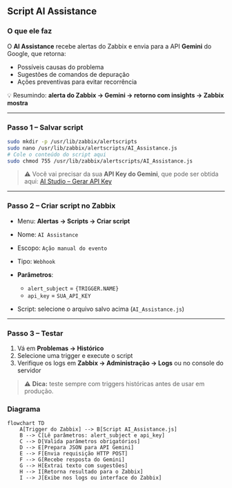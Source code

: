 ## Script AI Assistance

### O que ele faz

O **AI Assistance** recebe alertas do Zabbix e envia para a API **Gemini** do Google, que retorna:

* Possíveis causas do problema
* Sugestões de comandos de depuração
* Ações preventivas para evitar recorrência

💡 Resumindo: **alerta do Zabbix → Gemini → retorno com insights → Zabbix mostra**

---

### Passo 1 – Salvar script

```bash
sudo mkdir -p /usr/lib/zabbix/alertscripts
sudo nano /usr/lib/zabbix/alertscripts/AI_Assistance.js
# Cole o conteúdo do script aqui
sudo chmod 755 /usr/lib/zabbix/alertscripts/AI_Assistance.js
```

> ⚠️ Você vai precisar da sua **API Key do Gemini**, que pode ser obtida aqui: [AI Studio – Gerar API Key](https://aistudio.google.com/app/apikey)

---

### Passo 2 – Criar script no Zabbix

* Menu: **Alertas → Scripts → Criar script**

* Nome: `AI Assistance`

* Escopo: `Ação manual do evento`

* Tipo: `Webhook`

* **Parâmetros**:

  * `alert_subject` = `{TRIGGER.NAME}`
  * `api_key` = `SUA_API_KEY`

* Script: selecione o arquivo salvo acima (`AI_Assistance.js`)

---

### Passo 3 – Testar

1. Vá em **Problemas → Histórico**
2. Selecione uma trigger e execute o script
3. Verifique os logs em **Zabbix → Administração → Logs** ou no console do servidor

> ⚠️ **Dica:** teste sempre com triggers históricas antes de usar em produção.


### Diagrama

```mermaid
flowchart TD
    A[Trigger do Zabbix] --> B[Script AI_Assistance.js]
    B --> C[Lê parâmetros: alert_subject e api_key]
    C --> D[Valida parâmetros obrigatórios]
    D --> E[Prepara JSON para API Gemini]
    E --> F[Envia requisição HTTP POST]
    F --> G[Recebe resposta do Gemini]
    G --> H[Extrai texto com sugestões]
    H --> I[Retorna resultado para o Zabbix]
    I --> J[Exibe nos logs ou interface do Zabbix]
```
